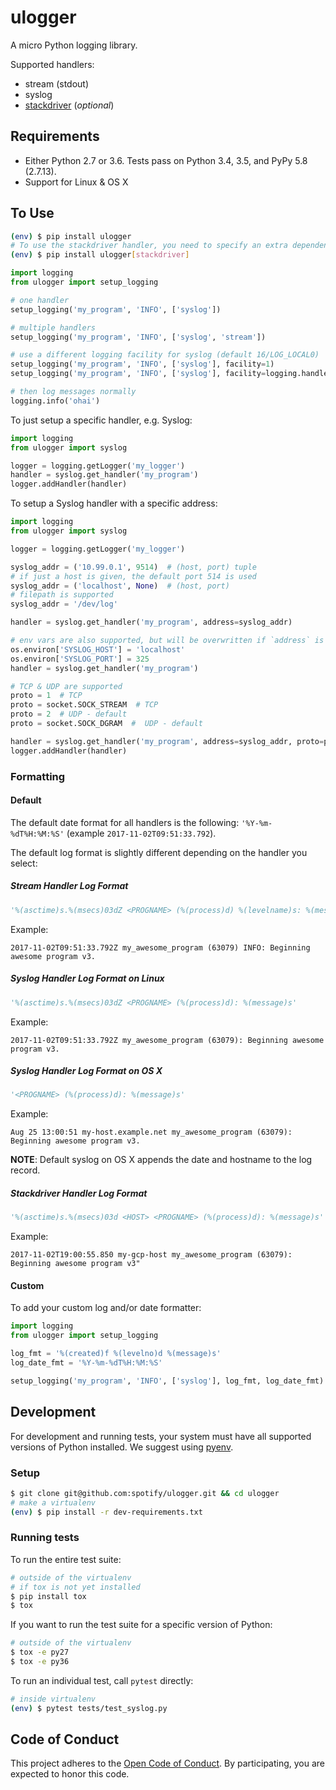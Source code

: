 # ulogger

A micro Python logging library.

Supported handlers:
  * stream (stdout)
  * syslog
  * [stackdriver](https://cloud.google.com/logging/) (_optional_)

## Requirements

* Either Python 2.7 or 3.6. Tests pass on Python 3.4, 3.5, and PyPy 5.8 (2.7.13).
* Support for Linux & OS X

## To Use

```sh
(env) $ pip install ulogger
# To use the stackdriver handler, you need to specify an extra dependency:
(env) $ pip install ulogger[stackdriver]
```


```python
import logging
from ulogger import setup_logging

# one handler
setup_logging('my_program', 'INFO', ['syslog'])

# multiple handlers
setup_logging('my_program', 'INFO', ['syslog', 'stream'])

# use a different logging facility for syslog (default 16/LOG_LOCAL0)
setup_logging('my_program', 'INFO', ['syslog'], facility=1)
setup_logging('my_program', 'INFO', ['syslog'], facility=logging.handlers.SysLogHandler.LOG_USER)

# then log messages normally
logging.info('ohai')
```

To just setup a specific handler, e.g. Syslog:

```python
import logging
from ulogger import syslog

logger = logging.getLogger('my_logger')
handler = syslog.get_handler('my_program')
logger.addHandler(handler)
```

To setup a Syslog handler with a specific address:

```python
import logging
from ulogger import syslog

logger = logging.getLogger('my_logger')

syslog_addr = ('10.99.0.1', 9514)  # (host, port) tuple
# if just a host is given, the default port 514 is used
syslog_addr = ('localhost', None)  # (host, port)
# filepath is supported
syslog_addr = '/dev/log'

handler = syslog.get_handler('my_program', address=syslog_addr)

# env vars are also supported, but will be overwritten if `address` is explicitly given
os.environ['SYSLOG_HOST'] = 'localhost'
os.environ['SYSLOG_PORT'] = 325
handler = syslog.get_handler('my_program')

# TCP & UDP are supported
proto = 1  # TCP
proto = socket.SOCK_STREAM  # TCP
proto = 2  # UDP - default
proto = socket.SOCK_DGRAM  #  UDP - default

handler = syslog.get_handler('my_program', address=syslog_addr, proto=proto)
logger.addHandler(handler)
```

### Formatting

#### Default

The default date format for all handlers is the following: `'%Y-%m-%dT%H:%M:%S'` (example `2017-11-02T09:51:33.792`).

The default log format is slightly different depending on the handler you select:

##### Stream Handler Log Format
```python
'%(asctime)s.%(msecs)03dZ <PROGNAME> (%(process)d) %(levelname)s: %(message)s'
```
Example:
```
2017-11-02T09:51:33.792Z my_awesome_program (63079) INFO: Beginning awesome program v3.
```

##### Syslog Handler Log Format on Linux
```python
'%(asctime)s.%(msecs)03dZ <PROGNAME> (%(process)d): %(message)s'
```

Example:
```
2017-11-02T09:51:33.792Z my_awesome_program (63079): Beginning awesome program v3.
```

##### Syslog Handler Log Format on OS X
```python
'<PROGNAME> (%(process)d): %(message)s'
```

Example:
```
Aug 25 13:00:51 my-host.example.net my_awesome_program (63079): Beginning awesome program v3.
```

**NOTE**: Default syslog on OS X appends the date and hostname to the log record.

##### Stackdriver Handler Log Format
```python
'%(asctime)s.%(msecs)03d <HOST> <PROGNAME> (%(process)d): %(message)s'
```

Example:
```
2017-11-02T19:00:55.850 my-gcp-host my_awesome_program (63079): Beginning awesome program v3"
```

#### Custom

To add your custom log and/or date formatter:

```python
import logging
from ulogger import setup_logging

log_fmt = '%(created)f %(levelno)d %(message)s'
log_date_fmt = '%Y-%m-%dT%H:%M:%S'

setup_logging('my_program', 'INFO', ['syslog'], log_fmt, log_date_fmt)
```

## Development

For development and running tests, your system must have all supported versions of Python installed. We suggest using [pyenv](https://github.com/yyuu/pyenv).

### Setup

```sh
$ git clone git@github.com:spotify/ulogger.git && cd ulogger
# make a virtualenv
(env) $ pip install -r dev-requirements.txt
```

### Running tests

To run the entire test suite:

```sh
# outside of the virtualenv
# if tox is not yet installed
$ pip install tox
$ tox
```

If you want to run the test suite for a specific version of Python:

```sh
# outside of the virtualenv
$ tox -e py27
$ tox -e py36
```

To run an individual test, call `pytest` directly:

```sh
# inside virtualenv
(env) $ pytest tests/test_syslog.py
```


## Code of Conduct

This project adheres to the [Open Code of Conduct][code-of-conduct]. By participating, you are expected to honor this code.

[code-of-conduct]: https://github.com/spotify/code-of-conduct/blob/master/code-of-conduct.md
